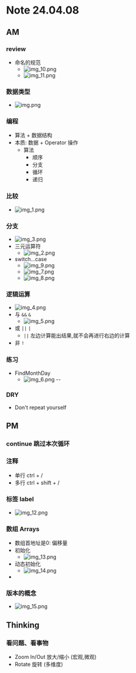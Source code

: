 # Note 24.04.08

## AM

### review
- 命名的规范
  - ![img_10.png](img_10.png)
  - ![img_11.png](img_11.png)

### 数据类型
- ![img.png](img.png)

### 编程
- 算法 + 数据结构
- 本质: 数据 + Operator 操作
  - 算法
    - 顺序
    - 分支
    - 循环
    - 递归

### 比较
- ![img_1.png](img_1.png)

### 分支
- ![img_3.png](img_3.png)
- 三元运算符
  - ![img_2.png](img_2.png)
- switch...case
  - ![img_9.png](img_9.png)
  - ![img_7.png](img_7.png)
  - ![img_8.png](img_8.png)

### 逻辑运算
- ![img_4.png](img_4.png)
- 与 `&&` `&`
  - ![img_5.png](img_5.png)
- 或 `||` `|`
  - `||` 左边计算能出结果,就不会再进行右边的计算
- 非 `!`


### 练习 
- FindMonthDay
  - ![img_6.png](img_6.png)
--

### DRY
- Don't repeat yourself

## PM

### continue 跳过本次循环

### 注释
- 单行 ctrl + /
- 多行 ctrl + shift + /

### 标签 label 
- ![img_12.png](img_12.png)

### 数组 Arrays
- 数组首地址是0: 偏移量
- 初始化
  - ![img_13.png](img_13.png)
- 动态初始化
  - ![img_14.png](img_14.png)
- 

### 版本的概念
- ![img_15.png](img_15.png)

## Thinking

### 看问题、看事物
- Zoom In/Out 放大/缩小 (宏观,微观)
- Rotate 旋转 (多维度)
